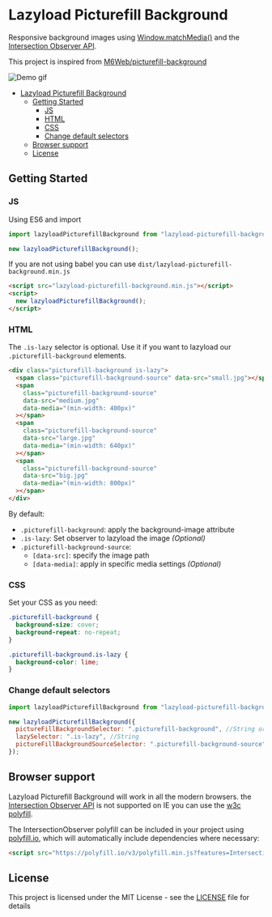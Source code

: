 # Lazyload Picturefill Background

Responsive background images using [Window.matchMedia()](https://developer.mozilla.org/en-US/docs/Web/API/Window/matchMedia) and the [Intersection Observer API](https://developer.mozilla.org/en-US/docs/Web/API/Intersection_Observer_API).

This project is inspired from [M6Web/picturefill-background](https://github.com/M6Web/picturefill-background)

![Demo gif](demo/demo.gif)

- [Lazyload Picturefill Background](#lazyload-picturefill-background)
  - [Getting Started](#getting-started)
    - [JS](#js)
    - [HTML](#html)
    - [CSS](#css)
    - [Change default selectors](#change-default-selectors)
  - [Browser support](#browser-support)
  - [License](#license)

## Getting Started

### JS

Using ES6 and import

```js
import lazyloadPicturefillBackground from "lazyload-picturefill-background";

new lazyloadPicturefillBackground();
```

If you are not using babel you can use `dist/lazyload-picturefill-background.min.js`

```html
<script src="lazyload-picturefill-background.min.js"></script>
<script>
  new lazyloadPicturefillBackground();
</script>
```

### HTML

The `.is-lazy` selector is optional. Use it if you want to lazyload our `.picturefill-background` elements.

```html
<div class="picturefill-background is-lazy">
  <span class="picturefill-background-source" data-src="small.jpg"></span>
  <span
    class="picturefill-background-source"
    data-src="medium.jpg"
    data-media="(min-width: 400px)"
  ></span>
  <span
    class="picturefill-background-source"
    data-src="large.jpg"
    data-media="(min-width: 640px)"
  ></span>
  <span
    class="picturefill-background-source"
    data-src="big.jpg"
    data-media="(min-width: 800px)"
  ></span>
</div>
```

By default:

- `.picturefill-background`: apply the background-image attribute
- `.is-lazy`: Set observer to lazyload the image _(Optional)_
- `.picturefill-background-source`:
  - `[data-src]`: specify the image path
  - `[data-media]`: apply in specific media settings _(Optional)_

### CSS

Set your CSS as you need:

```css
.picturefill-background {
  background-size: cover;
  background-repeat: no-repeat;
}

.picturefill-background.is-lazy {
  background-color: lime;
}
```

### Change default selectors

```js
import lazyloadPicturefillBackground from "lazyload-picturefill-background";

new lazyloadPicturefillBackground({
  pictureFillBackgroundSelector: ".picturefill-background", //String or node list
  lazySelector: ".is-lazy", //String
  pictureFillBackgroundSourceSelector: ".picturefill-background-source" //String
});
```

## Browser support

Lazyload Picturefill Background will work in all the modern browsers. the [Intersection Observer API](https://developer.mozilla.org/en-US/docs/Web/API/Intersection_Observer_API) is not supported on IE you can use the [w3c polyfill](https://github.com/w3c/IntersectionObserver/tree/master/polyfill).

The IntersectionObserver polyfill can be included in your project using [polyfill.io](https://polyfill.io/v3/), which will automatically include dependencies where necessary:

```html
<script src="https://polyfill.io/v3/polyfill.min.js?features=IntersectionObserver"></script>
```

## License

This project is licensed under the MIT License - see the [LICENSE](LICENSE) file for details
